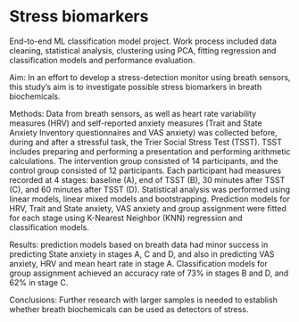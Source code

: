 # Stress biomarkers
End-to-end ML classification model project. Work process included data cleaning, statistical analysis, clustering using PCA, fitting regression and classification models and performance evaluation.

Aim: In an effort to develop a stress-detection monitor using breath sensors, this study’s aim is to investigate possible stress biomarkers in breath biochemicals.

Methods: Data from breath sensors, as well as heart rate variability measures (HRV) and self-reported anxiety measures (Trait and State Anxiety Inventory questionnaires and VAS anxiety) was collected before, during and after a stressful task, the Trier Social Stress Test (TSST). TSST includes preparing and performing a presentation and performing arithmetic calculations. The intervention group consisted of 14 participants, and the control group consisted of 12 participants.
Each participant had measures recorded at 4 stages: baseline (A), end of TSST (B), 30 minutes after TSST (C), and 60 minutes after TSST (D).
Statistical analysis was performed using linear models, linear mixed models and bootstrapping.
Prediction models for HRV, Trait and State anxiety, VAS anxiety and group assignment were fitted for each stage using K-Nearest Neighbor (KNN) regression and classification models.

Results: prediction models based on breath data had minor success in predicting State anxiety in stages A, C and D, and also in predicting VAS anxiety, HRV and mean heart rate in stage A. Classification models for group assignment achieved an accuracy rate of 73% in stages B and D, and 62% in stage C.

Conclusions: Further research with larger samples is needed to establish whether breath biochemicals can be used as detectors of stress.
